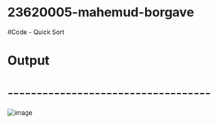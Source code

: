 # 23620005-mahemud-borgave
#Code - Quick Sort
# Output 
# -----------------------------------

![image](https://github.com/user-attachments/assets/5e8cf8dd-9e15-4aec-aebf-4194e67717f7)

